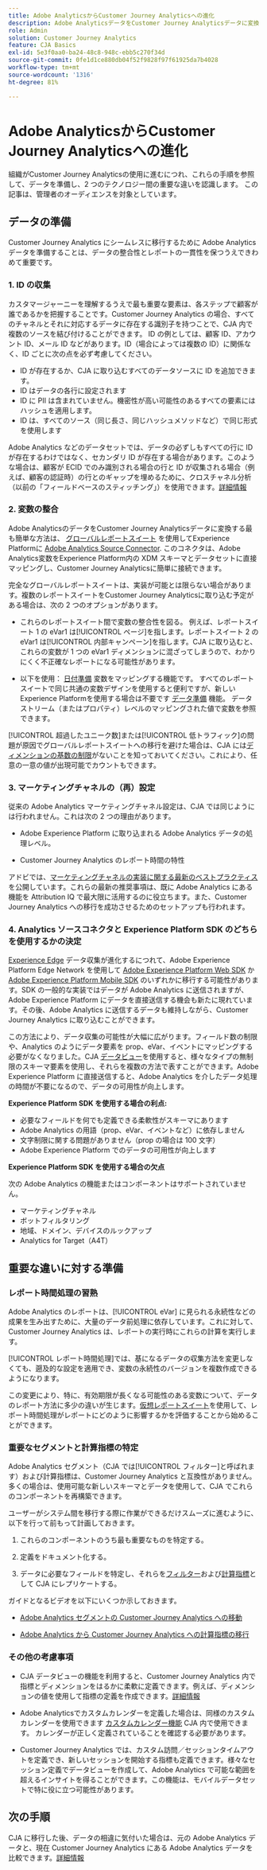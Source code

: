 ```yaml
---
title: Adobe AnalyticsからCustomer Journey Analyticsへの進化
description: Adobe AnalyticsデータをCustomer Journey Analyticsデータに変換する手順
role: Admin
solution: Customer Journey Analytics
feature: CJA Basics
exl-id: 5e3f0aa0-ba24-48c8-948c-ebb5c270f34d
source-git-commit: 0fe1d1ce880db04f52f9828f97f61925da7b4028
workflow-type: tm+mt
source-wordcount: '1316'
ht-degree: 81%

---
```


# Adobe AnalyticsからCustomer Journey Analyticsへの進化

組織がCustomer Journey Analyticsの使用に進むにつれ、これらの手順を参照して、データを準備し、2 つのテクノロジー間の重要な違いを認識します。 この記事は、管理者のオーディエンスを対象としています。

## データの準備

Customer Journey Analytics にシームレスに移行するために Adobe Analytics データを準備することは、データの整合性とレポートの一貫性を保つうえできわめて重要です。

### 1. ID の収集

カスタマージャーニーを理解するうえで最も重要な要素は、各ステップで顧客が誰であるかを把握することです。Customer Journey Analytics の場合、すべてのチャネルとそれに対応するデータに存在する識別子を持つことで、CJA 内で複数のソースを結び付けることができます。
ID の例としては、顧客 ID、アカウント ID、メール ID などがあります。ID（場合によっては複数の ID）に関係なく、ID ごとに次の点を必ず考慮してください。

* ID が存在するか、CJA に取り込むすべてのデータソースに ID を追加できます。
* ID はデータの各行に設定されます
* ID に PII は含まれていません。機密性が高い可能性のあるすべての要素にはハッシュを適用します。
* ID は、すべてのソース（同じ長さ、同じハッシュメソッドなど）で同じ形式を使用します

Adobe Analytics などのデータセットでは、データの必ずしもすべての行に ID が存在するわけではなく、セカンダリ ID が存在する場合があります。このような場合は、顧客が ECID でのみ識別される場合の行と ID が収集される場合（例えば、顧客の認証時）の行とのギャップを埋めるために、クロスチャネル分析（以前の「フィールドベースのスティッチング」）を使用できます。[詳細情報](https://experienceleague.adobe.com/docs/analytics-platform/using/cja-connections/cca/overview.html?lang=ja)

### 2. 変数の整合

Adobe AnalyticsのデータをCustomer Journey Analyticsデータに変換する最も簡単な方法は、 [グローバルレポートスイート](https://experienceleague.adobe.com/docs/analytics/implementation/prepare/global-rs.html?lang=ja) を使用してExperience Platformに [Adobe Analytics Source Connector](https://experienceleague.adobe.com/docs/experience-platform/sources/ui-tutorials/create/adobe-applications/analytics.html?lang=ja). このコネクタは、Adobe Analytics変数をExperience Platform内の XDM スキーマとデータセットに直接マッピングし、Customer Journey Analyticsに簡単に接続できます。

完全なグローバルレポートスイートは、実装が可能とは限らない場合があります。複数のレポートスイートをCustomer Journey Analyticsに取り込む予定がある場合は、次の 2 つのオプションがあります。

* これらのレポートスイート間で変数の整合性を図る。 例えば、レポートスイート 1 の eVar1 は[!UICONTROL ページ]を指します。レポートスイート 2 の eVar1 は[!UICONTROL 内部キャンペーン]を指します。CJA に取り込むと、これらの変数が 1 つの eVar1 ディメンションに混ざってしまうので、わかりにくく不正確なレポートになる可能性があります。

* 以下を使用： [日付準備](https://experienceleague.adobe.com/docs/experience-platform/data-prep/home.html) 変数をマッピングする機能です。 すべてのレポートスイートで同じ共通の変数デザインを使用すると便利ですが、新しいExperience Platformを使用する場合は不要です [データ準備](https://experienceleague.adobe.com/docs/experience-platform/sources/ui-tutorials/create/adobe-applications/analytics.html?lang=en#mapping) 機能。 データストリーム（またはプロパティ）レベルのマッピングされた値で変数を参照できます。

[!UICONTROL 超過したユニーク数]または[!UICONTROL 低トラフィック]の問題が原因でグローバルレポートスイートへの移行を避けた場合は、CJA には[ディメンションの基数の制限](/help/components/dimensions/high-cardinality.md)がないことを知っておいてください。これにより、任意の一意の値が出現可能でカウントもできます。

### 3. マーケティングチャネルの（再）設定

従来の Adobe Analytics マーケティングチャネル設定は、CJA では同じようには行われません。これは次の 2 つの理由があります。

* Adobe Experience Platform に取り込まれる Adobe Analytics データの処理レベル。

* Customer Journey Analytics のレポート時間の特性

アドビでは、[マーケティングチャネルの実装に関する最新のベストプラクティス](https://experienceleague.adobe.com/docs/analytics/components/marketing-channels/mchannel-best-practices.html?lang=ja)を公開しています。これらの最新の推奨事項は、既に Adobe Analytics にある機能を Attribution IQ で最大限に活用するのに役立ちます。また、Customer Journey Analytics への移行を成功させるためのセットアップも行われます。

### 4. Analytics ソースコネクタと Experience Platform SDK のどちらを使用するかの決定

[Experience Edge](https://experienceleague.adobe.com/docs/experience-platform/edge/home.html?lang=ja) データ収集が進化するにつれて、Adobe Experience Platform Edge Network を使用して [Adobe Experience Platform Web SDK](https://experienceleague.adobe.com/docs/web-sdk.html?lang=ja) か [Adobe Experience Platform Mobile SDK](https://experienceleague.adobe.com/docs/mobile.html?lang=ja) のいずれかに移行する可能性があります。SDK の一般的な実装ではデータが Adobe Analytics に送信されますが、Adobe Experience Platform にデータを直接送信する機会も新たに現れています。その後、Adobe Analytics に送信するデータも維持しながら、Customer Journey Analytics に取り込むことができます。

この方法により、データ収集の可能性が大幅に広がります。フィールド数の制限や、Analytics のようにデータ要素を prop、eVar、イベントにマッピングする必要がなくなりました。CJA [データビュー](/help/data-views/data-views.md)を使用すると、様々なタイプの無制限のスキーマ要素を使用し、それらを複数の方法で表すことができます。Adobe Experience Platform に直接送信すると、Adobe Analytics を介したデータ処理の時間が不要になるので、データの可用性が向上します。

**Experience Platform SDK を使用する場合の利点:**

* 必要なフィールドを何でも定義できる柔軟性がスキーマにあります
* Adobe Analytics の用語（prop、eVar、イベントなど）に依存しません
* 文字制限に関する問題がありません（prop の場合は 100 文字）
* Adobe Experience Platform でのデータの可用性が向上します

**Experience Platform SDK を使用する場合の欠点**

次の Adobe Analytics の機能またはコンポーネントはサポートされていません。

* マーケティングチャネル
* ボットフィルタリング
* 地域、ドメイン、デバイスのルックアップ
* Analytics for Target（A4T）

## 重要な違いに対する準備

### レポート時間処理の習熟

Adobe Analytics のレポートは、[!UICONTROL eVar] に見られる永続性などの成果を生み出すために、大量のデータ前処理に依存しています。これに対して、Customer Journey Analytics は、レポートの実行時にこれらの計算を実行します。

[!UICONTROL レポート時間処理]では、基になるデータの収集方法を変更しなくても、遡及的な設定を適用でき、変数の永続性のバージョンを複数作成できるようになります。

この変更により、特に、有効期限が長くなる可能性のある変数について、データのレポート方法に多少の違いが生じます。[仮想レポートスイート](https://experienceleague.adobe.com/docs/analytics/components/virtual-report-suites/vrs-report-time-processing.html?lang=ja)を使用して、レポート時間処理がレポートにどのように影響するかを評価することから始めることができます。

### 重要なセグメントと計算指標の特定

Adobe Analytics セグメント（CJA では[!UICONTROL フィルター]と呼ばれます）および計算指標は、Customer Journey Analytics と互換性がありません。多くの場合は、使用可能な新しいスキーマとデータを使用して、CJA でこれらのコンポーネントを再構築できます。

ユーザーがシステム間を移行する際に作業ができるだけスムーズに進むように、以下を行って前もって計画しておきます。

1. これらのコンポーネントのうち最も重要なものを特定する。

1. 定義をドキュメント化する。

1. データに必要なフィールドを特定し、それらを[フィルター](/help/components/filters/filters-overview.md)および[計算指標](/help/components/calc-metrics/calc-metr-overview.md)として CJA にレプリケートする。

ガイドとなるビデオを以下にいくつか示しておきます。

* [Adobe Analytics セグメントの Customer Journey Analytics への移動](https://experienceleague.adobe.com/docs/customer-journey-analytics-learn/tutorials/moving-adobe-analytics-segments-to-customer-journey-analytics.html?lang=ja)

* [Adobe Analytics から Customer Journey Analytics への計算指標の移行](https://experienceleague.adobe.com/docs/customer-journey-analytics-learn/tutorials/moving-your-calculated-metrics-from-adobe-analytics-to-customer-journey-analytics.html?lang=ja)

### その他の考慮事項

* CJA データビューの機能を利用すると、Customer Journey Analytics 内で指標とディメンションをはるかに柔軟に定義できます。例えば、ディメンションの値を使用して指標の定義を作成できます。[詳細情報](/help/data-views/data-views-usecases.md)

* Adobe Analyticsでカスタムカレンダーを定義した場合は、同様のカスタムカレンダーを使用できます [カスタムカレンダー機能](/help/components/date-ranges/custom-date-ranges.md) CJA 内で使用できます。 カレンダーが正しく定義されていることを確認する必要があります。

* Customer Journey Analytics では、カスタム訪問／セッションタイムアウトを定義でき、新しいセッションを開始する指標も定義できます。様々なセッション定義でデータビューを作成して、Adobe Analytics で可能な範囲を超えるインサイトを得ることができます。この機能は、モバイルデータセットで特に役に立つ可能性があります。

## 次の手順

CJA に移行した後、データの相違に気付いた場合は、元の Adobe Analytics データと、現在 Customer Journey Analytics にある Adobe Analytics データを比較できます。[詳細情報](/help/troubleshooting/compare.md)

